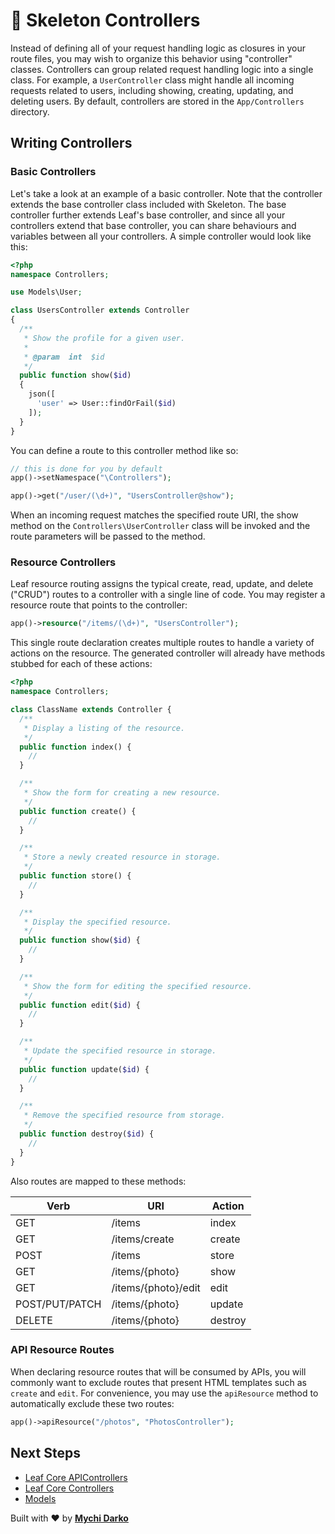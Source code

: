 # 🏀 Skeleton Controllers

Instead of defining all of your request handling logic as closures in your route files, you may wish to organize this behavior using "controller" classes. Controllers can group related request handling logic into a single class. For example, a `UserController` class might handle all incoming requests related to users, including showing, creating, updating, and deleting users. By default, controllers are stored in the `App/Controllers` directory.

## Writing Controllers

### Basic Controllers

Let's take a look at an example of a basic controller. Note that the controller extends the base controller class included with Skeleton. The base controller further extends Leaf's base controller, and since all your controllers extend that base controller, you can share behaviours and variables between all your controllers. A simple controller would look like this:

```php
<?php
namespace Controllers;

use Models\User;

class UsersController extends Controller
{
  /**
   * Show the profile for a given user.
   *
   * @param  int  $id
   */
  public function show($id)
  {
    json([
      'user' => User::findOrFail($id)
    ]);
  }
}
```

You can define a route to this controller method like so:

```php
// this is done for you by default
app()->setNamespace("\Controllers");

app()->get("/user/(\d+)", "UsersController@show");
```

When an incoming request matches the specified route URI, the show method on the `Controllers\UserController` class will be invoked and the route parameters will be passed to the method.

### Resource Controllers

Leaf resource routing assigns the typical create, read, update, and delete ("CRUD") routes to a controller with a single line of code. You may register a resource route that points to the controller:

```php
app()->resource("/items/(\d+)", "UsersController");
```

This single route declaration creates multiple routes to handle a variety of actions on the resource. The generated controller will already have methods stubbed for each of these actions:

```php
<?php
namespace Controllers;

class ClassName extends Controller {
  /**
   * Display a listing of the resource.
   */
  public function index() {
    //
  }

  /**
   * Show the form for creating a new resource.
   */
  public function create() {
    //
  }

  /**
   * Store a newly created resource in storage.
   */
  public function store() {
    //
  }

  /**
   * Display the specified resource.
   */
  public function show($id) {
    //
  }

  /**
   * Show the form for editing the specified resource.
   */
  public function edit($id) {
    //
  }

  /**
   * Update the specified resource in storage.
   */
  public function update($id) {
    //
  }

  /**
   * Remove the specified resource from storage.
   */
  public function destroy($id) {
    //
  }
}
```

Also routes are mapped to these methods:

| Verb           |   URI                   | Action  |
|----------------|-------------------------|---------|
| GET            |  /items                 | index   |
| GET            |  /items/create          | create  |
| POST           |  /items                 | store   |
| GET            |  /items/{photo}         | show    |
| GET            |  /items/{photo}/edit    | edit    |
| POST/PUT/PATCH |  /items/{photo}         | update  |
| DELETE         |  /items/{photo}         | destroy |

### API Resource Routes

When declaring resource routes that will be consumed by APIs, you will commonly want to exclude routes that present HTML templates such as `create` and `edit`. For convenience, you may use the `apiResource` method to automatically exclude these two routes:

```php
app()->apiResource("/photos", "PhotosController");
```

## Next Steps

- [Leaf Core APIControllers](/leaf/v/2.5.0/core/api-controller)
- [Leaf Core Controllers](/leaf/v/2.5.0/core/controller)
- [Models](/skeleton/v/2.0/core/models)

Built with ❤ by [**Mychi Darko**](//mychi.netlify.app)
